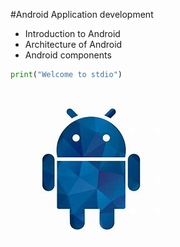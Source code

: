 #Android Application development

- Introduction to Android
- Architecture of Android
- Android components

```python
print("Welcome to stdio")
```
<img src="https://raw.githubusercontent.com/lonewolf131/Document-Files-08-08-2020/master/OIP.jpg">

